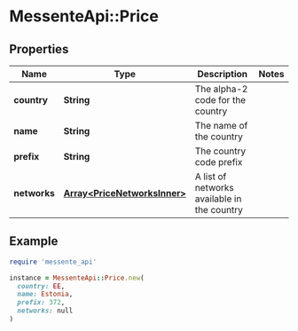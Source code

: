 # MessenteApi::Price

## Properties

| Name | Type | Description | Notes |
| ---- | ---- | ----------- | ----- |
| **country** | **String** | The alpha-2 code for the country |  |
| **name** | **String** | The name of the country |  |
| **prefix** | **String** | The country code prefix |  |
| **networks** | [**Array&lt;PriceNetworksInner&gt;**](PriceNetworksInner.md) | A list of networks available in the country |  |

## Example

```ruby
require 'messente_api'

instance = MessenteApi::Price.new(
  country: EE,
  name: Estonia,
  prefix: 372,
  networks: null
)
```

